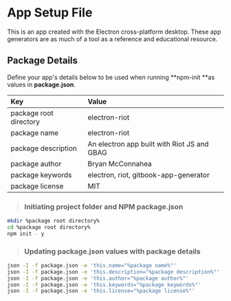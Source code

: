 # App Setup File

This is an app created with the Electron cross-platform desktop.  These app generators are as much of a tool as a reference and educational resource.

## Package Details

Define your app's details below  to be used when running **npm-init **as values in **package.json**.

| Key | Value |
| :--- | :--- |
| package root directory | electron-riot |
| package name | electron-riot |
| package description | An electron app built with Riot JS and GBAG |
| package author | Bryan McConnahea |
| package keywords | electron, riot, gitbook-app-generator |
| package license | MIT |

> ### Initiating project folder and NPM package.json

```bash
mkdir %package root directory%
cd %package root directory%
npm init - y
```

> ### Updating package.json values with package details

```bash
json -I -f package.json -e 'this.name="%package name%"'
json -I -f package.json -e 'this.description="%package description%"'
json -I -f package.json -e 'this.author="%package author%"'
json -I -f package.json -e 'this.keywords="%package keywords%"'
json -I -f package.json -e 'this.license="%package license%"'
```





